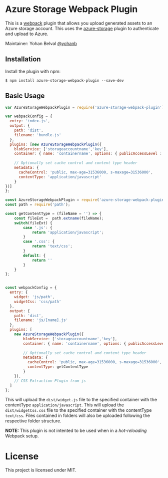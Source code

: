 Azure Storage Webpack Plugin
===================

This is a [webpack](http://webpack.github.io/) plugin that allows you upload generated assets to an Azure storage account. 
This uses the [azure-storage](https://www.npmjs.com/package/azure-storage) plugin to authenticate and upload to Azure.

Maintainer: Yohan Belval [@yohanb](https://github.com/yohanb)

Installation
------------
Install the plugin with npm:
```shell
$ npm install azure-storage-webpack-plugin --save-dev
```
 
Basic Usage
-----------

```javascript
var AzureStorageWebpackPlugin = require('azure-storage-webpack-plugin');

var webpackConfig = {
  entry: 'index.js',
  output: {
    path: 'dist',
    filename: 'bundle.js'
  },
  plugins: [new AzureStorageWebpackPlugin({
    blobService: ['storageaccountname','key'],
    container: { name: 'containername', options: { publicAccessLevel : 'blob' }},
    
    // Optionally set cache control and content type header
    metadata: {
      cacheControl: 'public, max-age=31536000, s-maxage=31536000',
      contentType: 'application/javascript'
    }
})]
};
```

```javascript
const AzureStorageWebpackPlugin = require('azure-storage-webpack-plugin');
const path = require('path');

const getContentType = (fileName = '') => {
    const fileExt =  path.extname(fileName);
    switch(fileExt) {
        case '.js': {
            return 'application/javascript';
        }
        case '.css': {
            return 'text/css';
        }
        default: {
            return ''
        }
    }
};


const webpackConfig = {
  entry: {
    widget: 'js/path',
    widgetCss: 'css/path'
  },
  output: {
    path: 'dist',
    filename: 'js/[name].js'
  },
  plugins: [
    new AzureStorageWebpackPlugin({
        blobService: ['storageaccountname','key'],
        container: { name: 'containername', options: { publicAccessLevel : 'blob' }},
        
        // Optionally set cache control and content type header
        metadata: {
          cacheControl: 'public, max-age=31536000, s-maxage=31536000',
          contentType: getContentType
        }
    }),
    // CSS Extraction Plugin from js
  ]
};
```

This will upload the `dist/widget.js` file to the specified container with the contentType `application/javascript`.
This will upload the `dist/widgetCss.css` file to the specified container with the contentType `text/css`.
Files contained in folders will also be uploaded following the respective folder structure.  

**NOTE:** This plugin is not intented to be used when in a _hot-reloading_ Webpack setup.

# License

This project is licensed under MIT.
